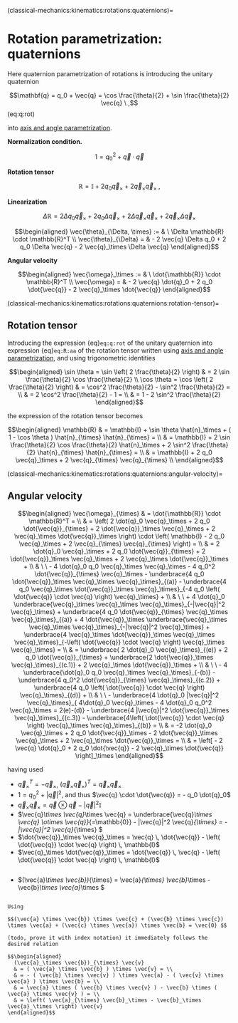 (classical-mechanics:kinematics:rotations:quaternions)=
# Rotation parametrization: quaternions

Here quaternion parametrization of rotations is introducing the unitary quaternion

$$\mathbf{q} = q_0 + \vec{q} = \cos \frac{\theta}{2} + \sin \frac{\theta}{2} \vec{q} \ ,$$ (eq:q:rot)

into [axis and angle parametrization](classical-mechanics:kinematics:rotations:axis-angle).


**Normalization condition.**

  $$1 = q_0^2 + \vec{q} \cdot \vec{q}$$

**Rotation tensor**

  $$\mathbb{R} = \mathbb{I} + 2 q_0 \vec{q}_\times + 2 \vec{q}_{\times} \vec{q}_{\times} \ ,$$

**Linearization**

  $$\Delta \mathbb{R} = 2 \Delta q_0 \vec{q}_\times + 2 q_0 \Delta \vec{q}_\times + 2 \Delta \vec{q}_\times \vec{q}_\times + 2 \vec{q}_\times \Delta \vec{q}_\times$$

  $$\begin{aligned}
    \vec{\theta}_{\Delta, \times} := & \ \Delta \mathbb{R} \cdot \mathbb{R}^T \\
    \vec{\theta}_{\Delta} = & - 2 \vec{q} \Delta q_0 + 2 q_0 \Delta \vec{q} - 2 \vec{q}_\times \Delta \vec{q}
  \end{aligned}$$

**Angular velocity**

  $$\begin{aligned}
    \vec{\omega}_\times := & \ \dot{\mathbb{R}} \cdot \mathbb{R}^T  \\
    \vec{\omega} = & - 2 \vec{q} \dot{q}_0 + 2 q_0 \dot{\vec{q}} - 2 \vec{q}_\times \dot{\vec{q}}
  \end{aligned}$$


(classical-mechanics:kinematics:rotations:quaternions:rotation-tensor)=
## Rotation tensor

Introducing the expression {eq}`eq:q:rot` of the unitary quaternion into expression {eq}`eq:R:aa` of the rotation tensor written using [axis and angle parametrization](classical-mechanics:kinematics:rotations:axis-angle), and using trigonometric identities

$$\begin{aligned}
  \sin \theta = \sin \left( 2 \frac{\theta}{2} \right) & = 2 \sin \frac{\theta}{2} \cos \frac{\theta}{2} \\
  \cos \theta = \cos \left( 2 \frac{\theta}{2} \right) & =   \cos^2 \frac{\theta}{2} -   \sin^2 \frac{\theta}{2} = \\
                                                       & = 2 \cos^2 \frac{\theta}{2} - 1                         = \\
                                                       & = 1                         - 2 \sin^2 \frac{\theta}{2}
\end{aligned}$$

the expression of the rotation tensor becomes

$$\begin{aligned}
  \mathbb{R}
  & = \mathbb{I} + \sin \theta \hat{n}_\times + ( 1 - \cos \theta ) \hat{n}_{\times} \hat{n}_{\times} = \\
  & = \mathbb{I} + 2 \sin \frac{\theta}{2} \cos \frac{\theta}{2} \hat{n}_\times + 2 \sin^2 \frac{\theta}{2} \hat{n}_{\times} \hat{n}_{\times} = \\
  & = \mathbb{I} + 2 q_0 \vec{q}_\times + 2 \vec{q}_{\times} \vec{q}_{\times} \\
\end{aligned}$$

(classical-mechanics:kinematics:rotations:quaternions:angular-velocity)=
## Angular velocity

$$\begin{aligned}
  \vec{\omega}_{\times} 
  & = \dot{\mathbb{R}} \cdot \mathbb{R}^T = \\
  & = \left( 2 \dot{q}_0 \vec{q}_\times + 2 q_0 \dot{\vec{q}}_{\times} + 2 \dot{\vec{q}}_\times \vec{q}_\times + 2 \vec{q}_\times \dot{\vec{q}}_\times \right) \cdot \left( \mathbb{I} - 2 q_0 \vec{q}_\times + 2 \vec{q}_{\times} \vec{q}_{\times} \right) = \\
  & = 2 \dot{q}_0 \vec{q}_\times + 2 q_0 \dot{\vec{q}}_{\times} + 2 \dot{\vec{q}}_\times \vec{q}_\times + 2 \vec{q}_\times \dot{\vec{q}}_\times + \\
  & \ \ - 4 \dot{q}_0 q_0 \vec{q}_\times \vec{q}_\times - 4 q_0^2 \dot{\vec{q}}_{\times} \vec{q}_\times - \underbrace{4 q_0 \dot{\vec{q}}_\times \vec{q}_\times \vec{q}_\times}_{(a)} - \underbrace{4 q_0 \vec{q}_\times \dot{\vec{q}}_\times \vec{q}_\times}_{-4 q_0 \left( \dot{\vec{q}} \cdot \vec{q} \right) \vec{q}_\times} +  \\
  & \ \ + 4 \dot{q}_0 \underbrace{\vec{q}_\times \vec{q}_\times \vec{q}_\times}_{-|\vec{q}|^2 \vec{q}_\times} + \underbrace{4 q_0 \dot{\vec{q}}_{\times} \vec{q}_\times \vec{q}_\times}_{(a)} + 4 \dot{\vec{q}}_\times \underbrace{\vec{q}_\times \vec{q}_\times \vec{q}_\times}_{-|\vec{q}|^2 \vec{q}_\times} + \underbrace{4 \vec{q}_\times \dot{\vec{q}}_\times \vec{q}_\times \vec{q}_\times}_{-\left( \dot{\vec{q}} \cdot \vec{q} \right) \vec{q}_\times \vec{q}_\times} = \\
  & = \underbrace{ 2 \dot{q}_0 \vec{q}_\times}_{(e)} + 2 q_0 \dot{\vec{q}}_{\times} + \underbrace{2 \dot{\vec{q}}_\times \vec{q}_\times}_{(c.1)} + 2 \vec{q}_\times \dot{\vec{q}}_\times + \\
  & \ \ - 4 \underbrace{\dot{q}_0 q_0 \vec{q}_\times \vec{q}_\times}_{-(b)} - \underbrace{4 q_0^2 \dot{\vec{q}}_{\times} \vec{q}_\times}_{(c.2)} + \underbrace{4 q_0 \left( \dot{\vec{q}} \cdot \vec{q} \right) \vec{q}_\times}_{(d)} +  \\
  & \ \ - \underbrace{4 \dot{q}_0 |\vec{q}|^2 \vec{q}_\times}_{ 4\dot{q}_0 \vec{q}_\times - 4 \dot{q}_0 q_0^2 \vec{q}_\times = 2(e)-(d)} - \underbrace{4 |\vec{q}|^2 \dot{\vec{q}}_\times \vec{q}_\times}_{(c.3)} - \underbrace{4\left( \dot{\vec{q}} \cdot \vec{q} \right) \vec{q}_\times \vec{q}_\times}_{(b)} = \\
  & = -2 \dot{q}_0 \vec{q}_\times + 2 q_0 \dot{\vec{q}}_\times - 2 \dot{\vec{q}}_\times \vec{q}_\times + 2 \vec{q}_\times \dot{\vec{q}}_\times =  \\
  & = \left[ - 2 \vec{q} \dot{q}_0 + 2 q_0 \dot{\vec{q}} - 2 \vec{q}_\times \dot{\vec{q}} \right]_\times
\end{aligned}$$


having used
- $\vec{q}_\times^T = - \vec{q}_\times$, $\left( \vec{q}_\times \vec{q}_\times \right)^T = \vec{q}_\times \vec{q}_\times$
- $1 = q_0^2 + |\vec{q}|^2$, and thus $\vec{q} \cdot \dot{\vec{q}} = - q_0 \dot{q}_0$
- $\vec{q}_\times \vec{q}_\times = \vec{q} \otimes \vec{q} - |\vec{q}|^2 \mathbb{I}$
- $\vec{q}_\times \vec{q}_\times \vec{q} = \underbrace{\vec{q}_\times \vec{q} \otimes \vec{q}}_{=\mathbb{0}} - |\vec{q}|^2 \vec{q}_{\times} = -|\vec{q}|^2 \vec{q}_{\times} $
- $\dot{\vec{q}}_\times \vec{q}_\times = \vec{q} \, \dot{\vec{q}} - \left( \dot{\vec{q}} \cdot \vec{q} \right) \, \mathbb{I}$ 
- $\vec{q}_\times \dot{\vec{q}}_\times = \dot{\vec{q}} \, \vec{q} - \left( \dot{\vec{q}} \cdot \vec{q} \right) \, \mathbb{I}$

```{dropdown} Proof - todo
```
- $(\vec{a}_\times \vec{b})_{\times} = \vec{a}_{\times} \vec{b}_\times - \vec{b}_\times \vec{a}_\times $

```{dropdown} Proof $\ (\vec{a}_\times \vec{b})_{\times} = \vec{a}_{\times} \vec{b}_\times - \vec{b}_\times \vec{a}_\times $

Using

$$(\vec{a} \times \vec{b}) \times \vec{c} + (\vec{b} \times \vec{c}) \times \vec{a} + (\vec{c} \times \vec{a}) \times \vec{b} = \vec{0} $$

(todo, prove it with index notation) it immediately follows the desired relation

$$\begin{aligned}
  (\vec{a}_\times \vec{b})_{\times} \vec{v}
  & = ( \vec{a} \times \vec{b} ) \times \vec{v} = \\
  & = - ( \vec{b} \times \vec{v} ) \times \vec{a} - ( \vec{v} \times \vec{a} ) \times \vec{b} = \\
  & = \vec{a} \times ( \vec{b} \times \vec{v} ) - \vec{b} \times ( \vec{a} \times \vec{v} ) = \\
  & = \left( \vec{a}_{\times} \vec{b}_\times - \vec{b}_\times \vec{a}_\times \right) \vec{v}
\end{aligned}$$

```


